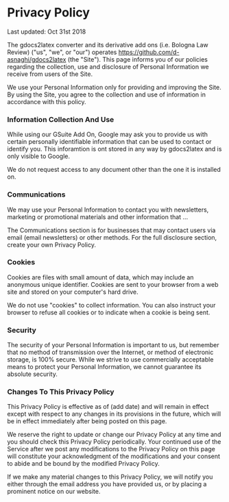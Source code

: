 # Privacy Policy


Last updated: Oct 31st 2018


The gdocs2latex converter and its derivative add ons (i.e. Bologna Law Review) ("us", "we", or "our") operates https://github.com/d-asnaghi/gdocs2latex (the "Site"). This page informs you of our policies regarding the collection, use and disclosure of Personal Information we receive from users of the Site.


We use your Personal Information only for providing and improving the Site. By using the Site, you agree to the collection and use of information in accordance with this policy.


### Information Collection And Use


While using our GSuite Add On, Google may ask you to provide us with certain personally identifiable information that can be used to contact or identify you. This inforamtion is ont stored in any way by gdocs2latex and is only visible to Google.

We do not request access to any document other than the one it is installed on.


### Communications


We may use your Personal Information to contact you with newsletters, marketing or promotional materials and other information that ...


The Communications section is for businesses that may contact users via email (email newsletters) or other methods. For the full disclosure section, create your own Privacy Policy.
	

### Cookies


Cookies are files with small amount of data, which may include an anonymous unique identifier. Cookies are sent to your browser from a web site and stored on your computer's hard drive.


We do not use "cookies" to collect information. You can also instruct your browser to refuse all cookies or to indicate when a cookie is being sent.


### Security


The security of your Personal Information is important to us, but remember that no method of transmission over the Internet, or method of electronic storage, is 100% secure. While we strive to use commercially acceptable means to protect your Personal Information, we cannot guarantee its absolute security.


### Changes To This Privacy Policy


This Privacy Policy is effective as of (add date) and will remain in effect except with respect to any changes in its provisions in the future, which will be in effect immediately after being posted on this page.


We reserve the right to update or change our Privacy Policy at any time and you should check this Privacy Policy periodically. Your continued use of the Service after we post any modifications to the Privacy Policy on this page will constitute your acknowledgment of the modifications and your consent to abide and be bound by the modified Privacy Policy.


If we make any material changes to this Privacy Policy, we will notify you either through the email address you have provided us, or by placing a prominent notice on our website.
